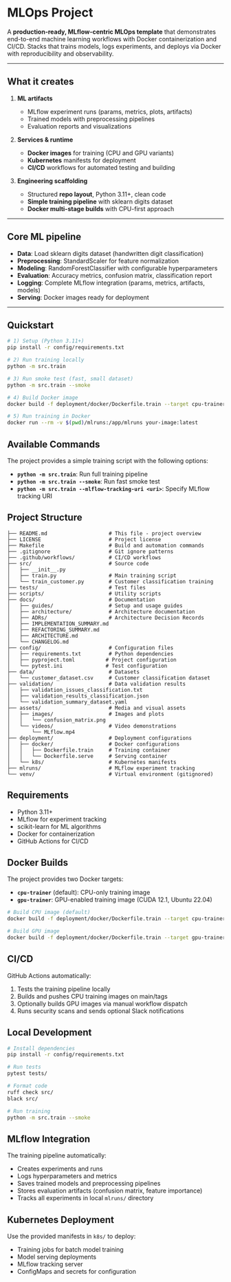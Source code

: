 # MLOps Project

A **production-ready, MLflow-centric MLOps template** that demonstrates end-to-end machine learning workflows with Docker containerization and CI/CD. Stacks that trains models, logs experiments, and deploys via Docker with reproducibility and observability.

---

## What it creates

1) **ML artifacts**
   - MLflow experiment runs (params, metrics, plots, artifacts)
   - Trained models with preprocessing pipelines
   - Evaluation reports and visualizations

2) **Services & runtime**
   - **Docker images** for training (CPU and GPU variants)
   - **Kubernetes** manifests for deployment
   - **CI/CD** workflows for automated testing and building

3) **Engineering scaffolding**
   - Structured **repo layout**, Python 3.11+, clean code
   - **Simple training pipeline** with sklearn digits dataset
   - **Docker multi-stage builds** with CPU-first approach

---

## Core ML pipeline

- **Data**: Load sklearn digits dataset (handwritten digit classification)
- **Preprocessing**: StandardScaler for feature normalization
- **Modeling**: RandomForestClassifier with configurable hyperparameters
- **Evaluation**: Accuracy metrics, confusion matrix, classification report
- **Logging**: Complete MLflow integration (params, metrics, artifacts, models)
- **Serving**: Docker images ready for deployment

---

## Quickstart

```bash
# 1) Setup (Python 3.11+)
pip install -r config/requirements.txt

# 2) Run training locally
python -m src.train

# 3) Run smoke test (fast, small dataset)
python -m src.train --smoke

# 4) Build Docker image
docker build -f deployment/docker/Dockerfile.train --target cpu-trainer --platform linux/amd64 .

# 5) Run training in Docker
docker run --rm -v $(pwd)/mlruns:/app/mlruns your-image:latest
```

## Available Commands

The project provides a simple training script with the following options:

- **`python -m src.train`**: Run full training pipeline
- **`python -m src.train --smoke`**: Run fast smoke test
- **`python -m src.train --mlflow-tracking-uri <uri>`**: Specify MLflow tracking URI

## Project Structure

```
├── README.md                    # This file - project overview
├── LICENSE                      # Project license
├── Makefile                     # Build and automation commands
├── .gitignore                   # Git ignore patterns
├── .github/workflows/           # CI/CD workflows
├── src/                         # Source code
│   ├── __init__.py
│   ├── train.py                 # Main training script
│   └── train_customer.py        # Customer classification training
├── tests/                       # Test files
├── scripts/                     # Utility scripts
├── docs/                        # Documentation
│   ├── guides/                  # Setup and usage guides
│   ├── architecture/            # Architecture documentation
│   ├── ADRs/                    # Architecture Decision Records
│   ├── IMPLEMENTATION_SUMMARY.md
│   ├── REFACTORING_SUMMARY.md
│   ├── ARCHITECTURE.md
│   └── CHANGELOG.md
├── config/                      # Configuration files
│   ├── requirements.txt         # Python dependencies
│   ├── pyproject.toml          # Project configuration
│   └── pytest.ini              # Test configuration
├── data/                        # Datasets
│   └── customer_dataset.csv     # Customer classification dataset
├── validation/                  # Data validation results
│   ├── validation_issues_classification.txt
│   ├── validation_results_classification.json
│   └── validation_summary_dataset.yaml
├── assets/                      # Media and visual assets
│   ├── images/                  # Images and plots
│   │   └── confusion_matrix.png
│   └── videos/                  # Video demonstrations
│       └── MLflow.mp4
├── deployment/                  # Deployment configurations
│   ├── docker/                  # Docker configurations
│   │   ├── Dockerfile.train     # Training container
│   │   └── Dockerfile.serve     # Serving container
│   └── k8s/                     # Kubernetes manifests
├── mlruns/                      # MLflow experiment tracking
└── venv/                        # Virtual environment (gitignored)
```

## Requirements

- Python 3.11+
- MLflow for experiment tracking
- scikit-learn for ML algorithms
- Docker for containerization
- GitHub Actions for CI/CD

## Docker Builds

The project provides two Docker targets:

- **`cpu-trainer`** (default): CPU-only training image
- **`gpu-trainer`**: GPU-enabled training image (CUDA 12.1, Ubuntu 22.04)

```bash
# Build CPU image (default)
docker build -f deployment/docker/Dockerfile.train --target cpu-trainer .

# Build GPU image
docker build -f deployment/docker/Dockerfile.train --target gpu-trainer .
```

## CI/CD

GitHub Actions automatically:
1. Tests the training pipeline locally
2. Builds and pushes CPU training images on main/tags
3. Optionally builds GPU images via manual workflow dispatch
4. Runs security scans and sends optional Slack notifications

## Local Development

```bash
# Install dependencies
pip install -r config/requirements.txt

# Run tests
pytest tests/

# Format code
ruff check src/
black src/

# Run training
python -m src.train --smoke
```

## MLflow Integration

The training pipeline automatically:
- Creates experiments and runs
- Logs hyperparameters and metrics
- Saves trained models and preprocessing pipelines
- Stores evaluation artifacts (confusion matrix, feature importance)
- Tracks all experiments in local `mlruns/` directory

## Kubernetes Deployment

Use the provided manifests in `k8s/` to deploy:
- Training jobs for batch model training
- Model serving deployments
- MLflow tracking server
- ConfigMaps and secrets for configuration


